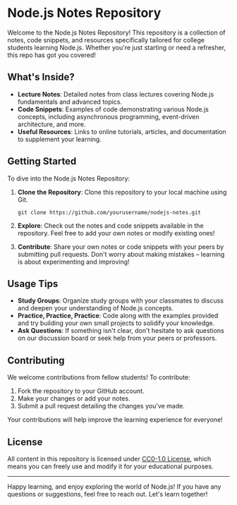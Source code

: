# Node.js Notes Repository

Welcome to the Node.js Notes Repository! This repository is a collection of notes, code snippets, and resources specifically tailored for college students learning Node.js. Whether you're just starting or need a refresher, this repo has got you covered!

## What's Inside?

- **Lecture Notes**: Detailed notes from class lectures covering Node.js fundamentals and advanced topics.
- **Code Snippets**: Examples of code demonstrating various Node.js concepts, including asynchronous programming, event-driven architecture, and more.
- **Useful Resources**: Links to online tutorials, articles, and documentation to supplement your learning.

## Getting Started

To dive into the Node.js Notes Repository:

1. **Clone the Repository**: Clone this repository to your local machine using Git.
   ```
   git clone https://github.com/yourusername/nodejs-notes.git
   ```

2. **Explore**: Check out the notes and code snippets available in the repository. Feel free to add your own notes or modify existing ones!

3. **Contribute**: Share your own notes or code snippets with your peers by submitting pull requests. Don't worry about making mistakes – learning is about experimenting and improving!

## Usage Tips

- **Study Groups**: Organize study groups with your classmates to discuss and deepen your understanding of Node.js concepts.
- **Practice, Practice, Practice**: Code along with the examples provided and try building your own small projects to solidify your knowledge.
- **Ask Questions**: If something isn't clear, don't hesitate to ask questions on our discussion board or seek help from your peers or professors.

## Contributing

We welcome contributions from fellow students! To contribute:

1. Fork the repository to your GitHub account.
2. Make your changes or add your notes.
3. Submit a pull request detailing the changes you've made.

Your contributions will help improve the learning experience for everyone!

## License

All content in this repository is licensed under [CC0-1.0 License](LICENSE), which means you can freely use and modify it for your educational purposes.

---

Happy learning, and enjoy exploring the world of Node.js! If you have any questions or suggestions, feel free to reach out. Let's learn together!
